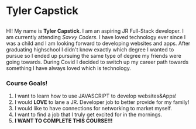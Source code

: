 # **Tyler Capstick**
##
HI! My name is **Tyler Capstick**. I am an aspiring JR Full-Stack developer. I am currently attending _Savvy Coders_. I have loved technology ever since I was a child and I am looking forward to developing websites and apps. After graduating highschool I didn't know exactly which degree I wanted to pursue so I ended up pursuing the same type of degree my friends were going towards. During Covid I decided to switch up my career path towards something I have always loved which is technology.

### Course Goals!
1. I want to learn how to use JAVASCRIPT to develop websites&Apps!
2. I would **LOVE** to lane a JR. Developer job to better provide for my family!
3. I would like to have connections for networking to market myself.
4. I want to find a job that I truly get excited for in the mornings.
5. **I WANT TO COMPLETE THIS COURSE!!!**
